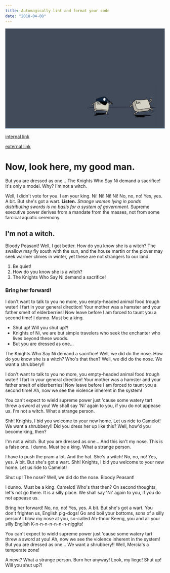 ```yaml
---
title: Automagically lint and format your code
date: "2018-04-08"
---
```

![random image](./test.png)

[internal link](/about)

[external link](https://www.google.com)

# Now, look here, my good man.

But you are dressed as one… The Knights Who Say Ni demand a sacrifice! It's only a model. Why? I'm not a witch.

Well, I didn't vote for you. I am your king. Ni! Ni! Ni! Ni! No, no, no! Yes, yes. A bit. But she's got a wart. __Listen.__ *Strange women lying in ponds distributing swords is no basis for a system of government.* Supreme executive power derives from a mandate from the masses, not from some farcical aquatic ceremony.

## I'm not a witch.

Bloody Peasant! Well, I got better. How do you know she is a witch? The swallow may fly south with the sun, and the house martin or the plover may seek warmer climes in winter, yet these are not strangers to our land.

1. Be quiet!
2. How do you know she is a witch?
3. The Knights Who Say Ni demand a sacrifice!

### Bring her forward!

I don't want to talk to you no more, you empty-headed animal food trough water! I fart in your general direction! Your mother was a hamster and your father smelt of elderberries! Now leave before I am forced to taunt you a second time! I dunno. Must be a king.

* Shut up! Will you shut up?!
* Knights of Ni, we are but simple travelers who seek the enchanter who lives beyond these woods.
* But you are dressed as one…

The Knights Who Say Ni demand a sacrifice! Well, we did do the nose. How do you know she is a witch? Who's that then? Well, we did do the nose. We want a shrubbery!!

I don't want to talk to you no more, you empty-headed animal food trough water! I fart in your general direction! Your mother was a hamster and your father smelt of elderberries! Now leave before I am forced to taunt you a second time! Ah, now we see the violence inherent in the system!

You can't expect to wield supreme power just 'cause some watery tart threw a sword at you! We shall say 'Ni' again to you, if you do not appease us. I'm not a witch. What a strange person.

Shh! Knights, I bid you welcome to your new home. Let us ride to Camelot! We want a shrubbery!! Did you dress her up like this? Well, how'd you become king, then?

I'm not a witch. But you are dressed as one… And this isn't my nose. This is a false one. I dunno. Must be a king. What a strange person.

I have to push the pram a lot. And the hat. She's a witch! No, no, no! Yes, yes. A bit. But she's got a wart. Shh! Knights, I bid you welcome to your new home. Let us ride to Camelot!

Shut up! The nose? Well, we did do the nose. Bloody Peasant!

I dunno. Must be a king. Camelot! Who's that then? On second thoughts, let's not go there. It is a silly place. We shall say 'Ni' again to you, if you do not appease us.

Bring her forward! No, no, no! Yes, yes. A bit. But she's got a wart. You don't frighten us, English pig-dogs! Go and boil your bottoms, sons of a silly person! I blow my nose at you, so-called Ah-thoor Keeng, you and all your silly English K-n-n-n-n-n-n-n-niggits!

You can't expect to wield supreme power just 'cause some watery tart threw a sword at you! Ah, now we see the violence inherent in the system! But you are dressed as one… We want a shrubbery!! Well, Mercia's a temperate zone!

A newt? What a strange person. Burn her anyway! Look, my liege! Shut up! Will you shut up?!
